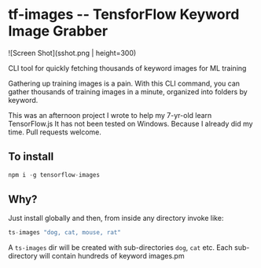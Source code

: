 # tf-images -- TensforFlow Keyword Image Grabber

![Screen Shot](sshot.png | height=300)

CLI tool for quickly fetching thousands of keyword images for ML training

Gathering up training images is a pain. With this CLI command, you can gather
thousands of training images in a minute, organized into folders by keyword.

This was an afternoon project I wrote to help my 7-yr-old learn TensorFlow.js
It has not been tested on Windows. Because I already did my time. Pull requests welcome.

## To install

```.js
npm i -g tensorflow-images
```

## Why?

Just install globally and then, from inside any directory invoke like:

```.js
ts-images "dog, cat, mouse, rat"
```

A `ts-images` dir will be created with sub-directories `dog`, `cat` etc.
Each sub-directory will contain hundreds of keyword images.pm


